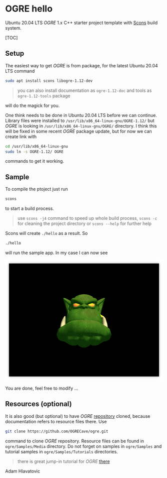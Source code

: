 # OGRE hello

Ubuntu 20.04 LTS *OGRE* 1.x C++ starter project template with [Scons](https://scons.org) build system.

[TOC]

## Setup

The easiest way to get *OGRE* is from package, for the latest Ubuntu 20.04 LTS command

```bash
sudo apt install scons libogre-1.12-dev
```

> you can also install documentation as `ogre-1.12-doc` and tools as `ogre-1.12-tools` package 

will do the magick for you.

One think needs to be done in Ubuntu 20.04 LTS before we can continue. Library files were installed to `/usr/lib/x86_64-linux-gnu/OGRE-1.12/` but *OGRE* is looking in `/usr/lib/x86_64-linux-gnu/OGRE/` directory. I think this will be fixed in some recent *OGRE* package update, but for now we can create link with 

```bash
cd /usr/lib/x86_64-linux-gnu
sudo ln -s OGRE-1.12/ OGRE
```

commands to get it working.

## Sample

To compile the ptoject just run

```bash
scons
```

to start a build process.

> use `scons -j4` command to speed up whole build process, `scons -c` for cleaning the project directory or `scons --help` for further help

Scons will create `./hello` as a result. So

```bash
./hello
```

will run the sample app. In my case I can now see

![image](hello_ogre.png "Hello OGRE screenshot.")

You are done, feel free to modify ...

## Resources (optional)

It is also good (but optional) to have *OGRE* [repository](https://github.com/OGRECave/ogre) cloned, because documentation refers to resource files there. Use

```bash
git clone https://github.com/OGRECave/ogre.git
```

command to clone *OGRE* repository. Resource files can be found in `ogre/Samples/Media` directory. Do not forget on samples in `ogre/Samples` and tutorial samples in `ogre/Samples/Tutorials` directories.

> there is great jump-in tutorial for *OGRE* [there](https://ogrecave.github.io/ogre/api/latest/tutorials.html)


Adam Hlavatovic
